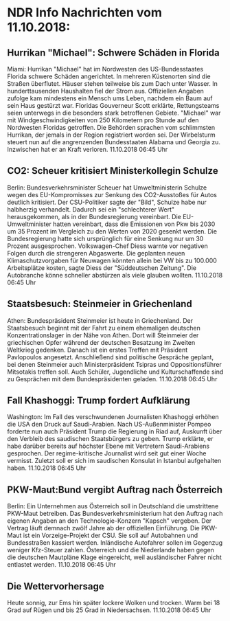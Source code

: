 # NDR Info Nachrichten vom 11.10.2018:


## Hurrikan "Michael": Schwere Schäden in Florida
Miami:			Hurrikan "Michael" hat im Nordwesten des US-Bundesstaates Florida schwere Schäden angerichtet. In mehreren Küstenorten sind die Straßen überflutet. Häuser stehen teilweise bis zum Dach unter Wasser. In hunderttausenden Haushalten fiel der Strom aus. Offiziellen Angaben zufolge kam mindestens ein Mensch ums Leben, nachdem ein Baum auf sein Haus gestürzt war. Floridas Gouverneur Scott erklärte, Rettungsteams seien unterwegs in die besonders stark betroffenen Gebiete. "Michael" war mit Windgeschwindigkeiten von 250 Kilometern pro Stunde auf den Nordwesten Floridas getroffen. Die Behörden sprachen vom schlimmsten Hurrikan, der jemals in der Region registriert worden sei. Der Wirbelsturm steuert nun auf die angrenzenden Bundesstaaten Alabama und Georgia zu. Inzwischen hat er an Kraft verloren. 11.10.2018 06:45 Uhr 

## CO2: Scheuer kritisiert Ministerkollegin Schulze
Berlin: Bundesverkehrsminister Scheuer hat Umweltministerin Schulze wegen des EU-Kompromisses zur Senkung des CO2-Ausstoßes für Autos deutlich kritisiert. Der CSU-Politiker sagte der "Bild",  Schulze habe nur halbherzig verhandelt. Dadurch sei ein "schlechterer Wert" herausgekommen, als in der Bundesregierung vereinbart. Die EU-Umweltminister hatten vereinbart, dass die Emissionen von Pkw bis 2030 um 35 Prozent im Vergleich zu den Werten von 2020 gesenkt werden. Die Bundesregierung hatte sich ursprünglich für eine Senkung nur um 30 Prozent ausgesprochen. Volkswagen-Chef Diess warnte vor negativen Folgen durch die strengeren Abgaswerte. Die geplanten neuen Klimaschutzvorgaben für Neuwagen könnten allein bei VW bis zu 100.000 Arbeitsplätze kosten, sagte Diess der "Süddeutschen Zeitung". Die Autobranche könne schneller abstürzen als viele glauben wollten. 11.10.2018 06:45 Uhr 

## Staatsbesuch: Steinmeier in Griechenland
Athen: Bundespräsident Steinmeier ist heute in Griechenland. Der Staatsbesuch beginnt mit der Fahrt zu einem ehemaligen deutschen Konzentrationslager in der Nähe von Athen. Dort will Steinmeier der griechischen Opfer während der deutschen Besatzung im Zweiten Weltkrieg gedenken. Danach ist ein erstes Treffen mit Präsident Pavlopoulos angesetzt. Anschließend sind politische Gespräche geplant, bei denen Steinmeier auch Ministerpräsident Tsipras und Oppositionsführer Mitsotakis treffen soll. Auch Schüler, Jugendliche und Kulturschaffende sind zu Gesprächen mit dem Bundespräsidenten geladen. 11.10.2018 06:45 Uhr 

## Fall Khashoggi: Trump fordert Aufklärung
Washington:	Im Fall des verschwundenen Journalisten Khashoggi erhöhen die USA den Druck auf Saudi-Arabien. Nach US-Außenminister Pompeo forderte nun auch Präsident Trump die Regierung in Riad auf, Auskunft über den Verbleib des saudischen Staatsbürgers zu geben. Trump erklärte, er habe darüber bereits auf höchster Ebene mit Vertretern Saudi-Arabiens gesprochen. Der regime-kritische Journalist wird seit gut einer Woche vermisst. Zuletzt soll er sich im saudischen Konsulat in Istanbul aufgehalten haben. 11.10.2018 06:45 Uhr 

## PKW-Maut:Bund vergibt Auftrag nach Österreich
Berlin: Ein Unternehmen aus Österreich soll in Deutschland die umstrittene PKW-Maut betreiben. Das Bundesverkehrsministerium hat den Auftrag nach eigenen Angaben an den Technologie-Konzern "Kapsch" vergeben. Der Vertrag läuft demnach zwölf Jahre ab der offiziellen Einführung. Die PKW-Maut ist ein Vorzeige-Projekt der CSU. Sie soll auf Autobahnen und Bundesstraßen kassiert werden. Inländische Autofahrer sollen im Gegenzug weniger Kfz-Steuer zahlen. Österreich und die Niederlande haben gegen die deutschen Mautpläne Klage eingereicht, weil ausländischer Fahrer nicht entlastet werden. 11.10.2018 06:45 Uhr 

## Die Wettervorhersage
Heute sonnig, zur Ems hin später lockere Wolken und trocken. Warm bei 18 Grad auf Rügen und bis 25 Grad in Niedersachsen. 11.10.2018 06:45 Uhr 
